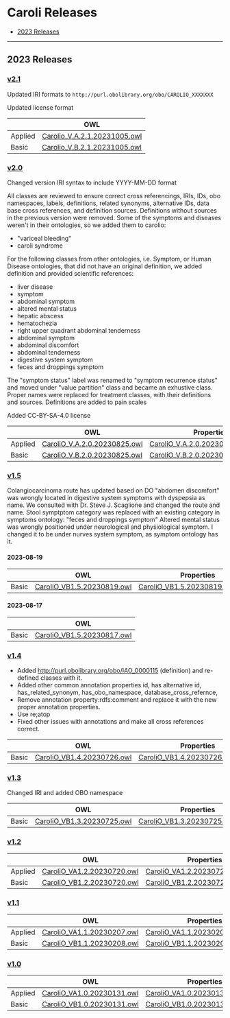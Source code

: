 # Caroli Releases
* [2023 Releases](#2023-releases)

---

## 2023 Releases


### [v2.1](src/ontology/releases/v2.1)

Updated IRI formats to `http://purl.obolibrary.org/obo/CAROLIO_XXXXXXX`

Updated license format

|   | OWL |
| --- | --- |
| Applied | [Carolio_V.A.2.1.20231005.owl](src/ontology/releases/v2.1/CaroliO_V.A.2.1.20231005.owl) |
| Basic | [Carolio_V.B.2.1.20231005.owl](src/ontology/releases/v2.1/CaroliO_V.B.2.1.20231005.owl) |


### [v2.0](src/ontology/releases/v2.0)

Changed version IRI syntax to include YYYY-MM-DD format

All classes are reviewed to ensure correct cross referencings, IRIs, IDs, obo namespaces, labels, definitions, related synonyms, alternative IDs, data base cross references, and definition sources.
Definitions without sources in the previous version were removed.
Some of the symptoms and diseases weren't in their ontologies, so we added them to carolio:
* "variceal bleeding"
* caroli syndrome


For the following classes from other ontologies, i.e. Symptom, or Human Disease ontologies, that did not have an original definition, we added definition and provided scientific references:
* liver disease
* symptom
* abdominal symptom
* altered mental status
* hepatic abscess
* hematochezia
* right upper quadrant abdominal tenderness
* abdominal symptom
* abdominal discomfort
* abdominal tenderness
* digestive system symptom
* feces and droppings symptom


The "symptom status" label was renamed to "symptom recurrence status" and moved under "value partition" class and became an exhustive class.
Proper names were replaced for treatment classes, with their definitions and sources.
Definitions are added to pain scales

Added CC-BY-SA-4.0 license


|   | OWL | Properties |
| --- | --- | --- |
| Applied | [CaroliO_V.A.2.0.20230825.owl](src/ontology/releases/v2.0/CaroliO_V.A.2.0.20230825.owl) | [CaroliO_V.A.2.0.20230825.properties](src/ontology/releases/v2.0/CaroliO_V.A.2.0.20230825.properties) |
| Basic | [CaroliO_V.B.2.0.20230825.owl](src/ontology/releases/v2.0/CaroliO_V.B.2.0.20230825.owl) | [CaroliO_V.B.2.0.20230825.properties](src/ontology/releases/v2.0/CaroliO_V.B.2.0.20230825.properties) |




### [v1.5](src/ontology/releases/v1.5)

Colangiocarcinoma route has updated based on DO
"abdomen discomfort" was wrongly located in digestive system symptoms with dyspepsia as name. We consulted with Dr. Steve J. Scaglione and changed the route and name.
Stool symptptom category was replaced with an existing category in symptoms ontology: "feces and droppings symptom"
Altered mental status was wrongly positioned under neurological and physiological symptom. I changed it to be under nurves system symptom, as symptom ontology has it.

#### 2023-08-19

|   | OWL | Properties |
| --- | --- | --- |
| Basic | [CaroliO_VB1.5.20230819.owl](src/ontology/releases/v1.5/CaroliO_VB1.5.20230817.owl) | [CaroliO_VB1.5.20230819.properties](src/ontology/releases/v1.5/CaroliO_VB1.5.20230819.properties) |

#### 2023-08-17

|    | OWL |
| --- | --- |
| Basic | [CaroliO_VB1.5.20230817.owl](src/ontology/releases/v1.5/CaroliO_VB1.5.20230817.owl)


### [v1.4](src/ontology/releases/v1.4)

* Added http://purl.obolibrary.org/obo/IAO_0000115 (definition) and re-defined classes with it. 
* Added other common annotation properties id, has alternative id, has_related_synonym, has_obo_namespace, database_cross_refernce, 	
* Remove annotation property:rdfs:comment and replace it with the new proper annotation properties.
* Use re;atop
* Fixed other issues with annotations and make all cross references correct.

|    | OWL | Properties |
| --- | --- | --- |
| Basic | [CaroliO_VB1.4.20230726.owl](https://github.com/TootooniLab/CaroliO/blob/0025ca2bb10511fe698d9b518a0d9ae0d697d5e4/src/ontology/releases/v1.4/CaroliO_VB1.4.20230726.owl) | [CaroliO_VB1.4.20230726.properties](https://github.com/TootooniLab/CaroliO/blob/0025ca2bb10511fe698d9b518a0d9ae0d697d5e4/src/ontology/releases/v1.4/CaroliO_VB1.4.20230726.properties) |


### [v1.3](src/ontology/releases/v1.3)

Changed IRI and added OBO namespace

|   | OWL | Properties | 
| --- | --- | --- |
| Basic | [CaroliO_VB1.3.20230725.owl](https://github.com/TootooniLab/CaroliO/blob/0025ca2bb10511fe698d9b518a0d9ae0d697d5e4/src/ontology/releases/v1.3/CaroliO_VB1.3.20230725.owl) | [CaroliO_VB1.3.20230725.properties](https://github.com/TootooniLab/CaroliO/blob/0025ca2bb10511fe698d9b518a0d9ae0d697d5e4/src/ontology/releases/v1.3/CaroliO_VB1.3.20230725.properties) | 


### [v1.2](src/ontology/releases/v1.2)

|    | OWL | Properties |
| --- | --- | --- |
| Applied | [CaroliO_VA1.2.20230720.owl](https://github.com/TootooniLab/CaroliO/blob/0025ca2bb10511fe698d9b518a0d9ae0d697d5e4/src/ontology/releases/v1.2/CaroliO_VA1.2.20230720.owl) | [CaroliO_VA1.2.20230720.properties](https://github.com/TootooniLab/CaroliO/blob/0025ca2bb10511fe698d9b518a0d9ae0d697d5e4/src/ontology/releases/v1.2/CaroliO_VA1.2.20230720.properties) |
| Basic | [CaroliO_VB1.2.20230720.owl](https://github.com/TootooniLab/CaroliO/blob/0025ca2bb10511fe698d9b518a0d9ae0d697d5e4/src/ontology/releases/v1.2/CaroliO_VB1.2.20230720.owl) | [CaroliO_VB1.2.20230720.properties](https://github.com/TootooniLab/CaroliO/blob/0025ca2bb10511fe698d9b518a0d9ae0d697d5e4/src/ontology/releases/v1.2/CaroliO_VB1.2.20230720.properties) | 


### [v1.1](src/ontology/releases/v1.1)

|    | OWL | Properties |
| --- | --- | --- |
| Applied | [CaroliO_VA1.1.20230207.owl](https://github.com/TootooniLab/CaroliO/blob/0025ca2bb10511fe698d9b518a0d9ae0d697d5e4/src/ontology/releases/v1.1/CaroliO_VA1.1.20230207.owl) | [CaroliO_VA1.1.20230207.properties](https://github.com/TootooniLab/CaroliO/blob/0025ca2bb10511fe698d9b518a0d9ae0d697d5e4/src/ontology/releases/v1.1/CaroliO_VA1.1.20230207.properties) | 
| Basic | [CaroliO_VB1.1.20230208.owl](https://github.com/TootooniLab/CaroliO/blob/0025ca2bb10511fe698d9b518a0d9ae0d697d5e4/src/ontology/releases/v1.1/CaroliO_VB1.1.20230208.owl) | [CaroliO_VB1.1.20230208.properties](https://github.com/TootooniLab/CaroliO/blob/0025ca2bb10511fe698d9b518a0d9ae0d697d5e4/src/ontology/releases/v1.1/CaroliO_VB1.1.20230208.properties) |


### [v1.0](src/ontology/releases/v1.0)

|    | OWL | Properties |
| --- | --- | --- |
| Applied | [CaroliO_VA1.0.20230131.owl](https://github.com/TootooniLab/CaroliO/blob/0025ca2bb10511fe698d9b518a0d9ae0d697d5e4/src/ontology/releases/v1.0/CaroliO_VA1.0.20230131.owl) | [CaroliO_VA1.0.20230131.properties](https://github.com/TootooniLab/CaroliO/blob/0025ca2bb10511fe698d9b518a0d9ae0d697d5e4/src/ontology/releases/v1.0/CaroliO_VA1.0.20230131.properties) | 
| Basic | [CaroliO_VB1.0.20230131.owl](https://github.com/TootooniLab/CaroliO/blob/0025ca2bb10511fe698d9b518a0d9ae0d697d5e4/src/ontology/releases/v1.0/CaroliO_VB1.0.20230131.owl) | [CaroliO_VB1.0.20230131.properties](https://github.com/TootooniLab/CaroliO/blob/0025ca2bb10511fe698d9b518a0d9ae0d697d5e4/src/ontology/releases/v1.0/CaroliO_VB1.0.20230131.properties) |







